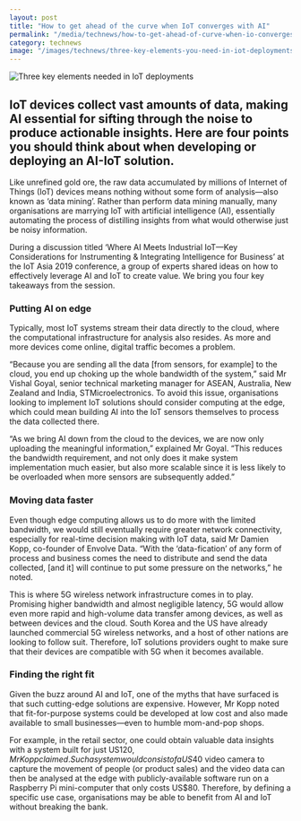 ```yaml
---
layout: post
title: "How to get ahead of the curve when IoT converges with AI"
permalink: "/media/technews/how-to-get-ahead-of-curve-when-io-converges-with-ai"
category: technews
image: "/images/technews/three-key-elements-you-need-in-iot-deployments-part1.png"
---
```


![Three key elements needed in IoT deployments](/images/technews/three-key-elements-you-need-in-iot-deployments-part1.png)

IoT devices collect vast amounts of data, making AI essential for sifting through the noise to produce actionable insights. Here are four points you should think about when developing or deploying an AI-IoT solution.
---

Like unrefined gold ore, the raw data accumulated by millions of Internet of Things (IoT) devices means nothing without some form of analysis—also known as ‘data mining’. Rather than perform data mining manually, many organisations are marrying IoT with artificial intelligence (AI), essentially automating the process of distilling insights from what would otherwise just be noisy information. 

During a discussion titled ‘Where AI Meets Industrial IoT—Key Considerations for Instrumenting & Integrating Intelligence for Business’ at the IoT Asia 2019 conference, a group of experts shared ideas on how to effectively leverage AI and IoT to create value. We bring you four key takeaways from the session.

### **Putting AI on edge**

Typically, most IoT systems stream their data directly to the cloud, where the computational infrastructure for analysis also resides. As more and more devices come online, digital traffic becomes a problem. 

“Because you are sending all the data [from sensors, for example] to the cloud, you end up choking up the whole bandwidth of the system,” said Mr Vishal Goyal, senior technical marketing manager for ASEAN, Australia, New Zealand and India, STMicroelectronics. To avoid this issue, organisations looking to implement IoT solutions should consider computing at the edge, which could mean building AI into the IoT sensors themselves to process the data collected there.

“As we bring AI down from the cloud to the devices, we are now only uploading the meaningful information,” explained Mr Goyal. “This reduces the bandwidth requirement, and not only does it make system implementation much easier, but also more scalable since it is less likely to be overloaded when more sensors are subsequently added.”

### **Moving data faster**

Even though edge computing allows us to do more with the limited bandwidth, we would still eventually require greater network connectivity, especially for real-time decision making with IoT data, said Mr Damien Kopp, co-founder of Envolve Data. “With the ‘data-fication’ of any form of process and business comes the need to distribute and send the data collected, [and it] will continue to put some pressure on the networks,” he noted.

This is where 5G wireless network infrastructure comes in to play. Promising higher bandwidth and almost negligible latency, 5G would allow even more rapid and high-volume data transfer among devices, as well as between devices and the cloud. South Korea and the US have already launched commercial 5G wireless networks, and a host of other nations are looking to follow suit. Therefore, IoT solutions providers ought to make sure that their devices are compatible with 5G when it becomes available.

### **Finding the right fit**

Given the buzz around AI and IoT, one of the myths that have surfaced is that such cutting-edge solutions are expensive. However, Mr Kopp noted that fit-for-purpose systems could be developed at low cost and also made available to small businesses—even to humble mom-and-pop shops. 

For example, in the retail sector, one could obtain valuable data insights with a system built for just US$120, Mr Kopp claimed. Such a system would consist of a US$40 video camera to capture the movement of people (or product sales) and the video data can then be analysed at the edge with publicly-available software run on a Raspberry Pi mini-computer that only costs US$80. Therefore, by defining a specific use case, organisations may be able to benefit from AI and IoT without breaking the bank.
